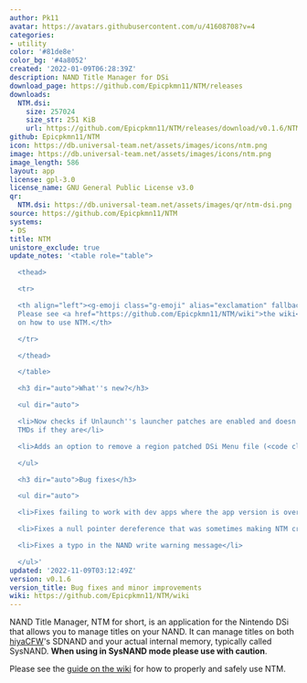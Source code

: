 ```yaml
---
author: Pk11
avatar: https://avatars.githubusercontent.com/u/41608708?v=4
categories:
- utility
color: '#81de8e'
color_bg: '#4a8052'
created: '2022-01-09T06:28:39Z'
description: NAND Title Manager for DSi
download_page: https://github.com/Epicpkmn11/NTM/releases
downloads:
  NTM.dsi:
    size: 257024
    size_str: 251 KiB
    url: https://github.com/Epicpkmn11/NTM/releases/download/v0.1.6/NTM.dsi
github: Epicpkmn11/NTM
icon: https://db.universal-team.net/assets/images/icons/ntm.png
image: https://db.universal-team.net/assets/images/icons/ntm.png
image_length: 586
layout: app
license: gpl-3.0
license_name: GNU General Public License v3.0
qr:
  NTM.dsi: https://db.universal-team.net/assets/images/qr/ntm-dsi.png
source: https://github.com/Epicpkmn11/NTM
systems:
- DS
title: NTM
unistore_exclude: true
update_notes: '<table role="table">

  <thead>

  <tr>

  <th align="left"><g-emoji class="g-emoji" alias="exclamation" fallback-src="https://github.githubassets.com/images/icons/emoji/unicode/2757.png">❗</g-emoji>
  Please see <a href="https://github.com/Epicpkmn11/NTM/wiki">the wiki</a> for information
  on how to use NTM.</th>

  </tr>

  </thead>

  </table>

  <h3 dir="auto">What''s new?</h3>

  <ul dir="auto">

  <li>Now checks if Unlaunch''s launcher patches are enabled and doesn''t warn about
  TMDs if they are</li>

  <li>Adds an option to remove a region patched DSi Menu file (<code class="notranslate">sd:/Launcher.dsi</code>)</li>

  </ul>

  <h3 dir="auto">Bug fixes</h3>

  <ul dir="auto">

  <li>Fixes failing to work with dev apps where the app version is over <code class="notranslate">000000ff</code></li>

  <li>Fixes a null pointer dereference that was sometimes making NTM crash on load</li>

  <li>Fixes a typo in the NAND write warning message</li>

  </ul>'
updated: '2022-11-09T03:12:49Z'
version: v0.1.6
version_title: Bug fixes and minor improvements
wiki: https://github.com/Epicpkmn11/NTM/wiki
---
```

NAND Title Manager, NTM for short, is an application for the Nintendo DSi that allows you to manage titles on your NAND. It can manage titles on both [hiyaCFW](https://wiki.ds-homebrew.com/hiyacfw/)'s SDNAND and your actual internal memory, typically called SysNAND. **When using in SysNAND mode please use with caution**.

Please see the [guide on the wiki](https://github.com/Epicpkmn11/NTM/wiki/How-to-Install-DSiWare) for how to properly and safely use NTM.